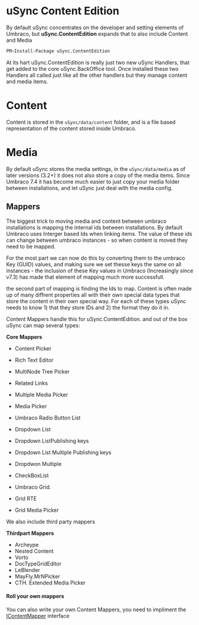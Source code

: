 # uSync Content Edition

By default uSync concentrates on the developer and setting elements of Umbraco,
but **uSync.ContentEdition** expands that to also include Content and Media

```bash
PM>Install-Package uSync.ContentEdition
``` 

At its hart uSync.ContentEdition is really just two new uSync Handlers, that get added to the 
core uSync.BackOffice tool. Once installed these two Handlers all called just like all the 
other handlers but they manage content and media items. 

# Content 
Content is stored in the ```uSync/data/content``` folder, and is a file based representation
of the content stored inside Umbraco.

# Media 
By default uSync stores the media settings, in the ```uSync/data/media``` as of later versions (3.2+)
it does not also store a copy of the media items. Since Umbraco 7.4 it has become much easier to 
just copy your media folder between installations, and let uSync just deal with the media config. 


## Mappers
The biggest trick to moving media and content between umbraco installations is mapping the internal
ids between installations. By default Umbraco uses Interger based Ids when linking items. The value 
of these ids can change between umbraco instances - so when content is moved they need to be mapped.

For the most part we can now do this by converting them to the umbraco Key (GUID) values, and making
sure we set thesse keys the same on all instances - the inclusion of these Key values in Umbraco
(Increasingly since v7.3) has made that element of mapping much more successfull. 

the second part of mapping is finding the Ids to map. Content is often made up of many diffrent
properties all with their own special data types that store the content in their own special way.
For each of these types uSync needs to know 1) that they store IDs and 2) the format they do it in.

Content Mappers handle this for uSync.ContentEdition. and out of the box uSync can map several types:

**Core Mappers**

* Content Picker
* Rich Text Editor
* MultiNode Tree Picker
* Related Links
* Multiple Media Picker
* Media Picker

* Umbraco Radio Button List
* Dropdown List 
* Dropdown ListPublishing keys
* Dropdown List Multiple Publishing keys
* Dropdwon Multiple
* CheckBoxList

* Umbraco Grid.
* Grid RTE
* Grid Media Picker

We also include third party mappers

**Thirdpart Mappers**

* Archeype
* Nested Content
* Vorto
* DocTypeGridEditor
* LeBlender
* MayFly.MrNPicker
* CTH. Extended Media Picker

#### Roll your own mappers
You can also write your own Content Mappers, you need to impliment the
[IContentMapper](https://github.com/KevinJump/uSync/blob/Dev-v7_4/Jumoo.uSync.Core/Mappers/IContentMapper.cs) interface 
